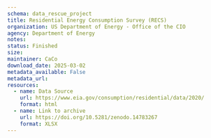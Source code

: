 ```yaml
---
schema: data_rescue_project 
title: Residential Energy Consumption Survey (RECS)
organization: US Department of Energy - Office of the CIO
agency: Department of Energy
notes: 
status: Finished
size: 
maintainer: CaCo
download_date: 2025-03-02
metadata_available: False
metadata_url: 
resources:
  - name: Data Source
    url: https://www.eia.gov/consumption/residential/data/2020/
    format: html
  - name: Link to archive
    url: https://doi.org/10.5281/zenodo.14783267
    format: XLSX
---
```

